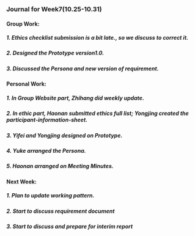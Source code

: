 ### Journal for Week7(10.25-10.31)

#### Group Work:

##### 1. Ethics checklist submission is a bit late., so we discuss to correct it.

##### 2. Designed the Prototype version1.0.

##### 3. Discussed the Persona and new version of requirement.

#### Personal Work:

##### 1. In Group Website part, Zhihang did weekly update.

##### 2.  In ethic part, Haonan submitted ethics full list; Yongjing created the participant-information-sheet.

##### 3. Yifei and Yongjing designed on Prototype.

##### 4. Yuke arranged the Persona.

##### 5. Haonan arranged on Meeting Minutes.

#### Next Week:

##### 1. Plan to update working pattern.

##### 2. Start to discuss requirement document

##### 3. Start to discuss and prepare for interim report